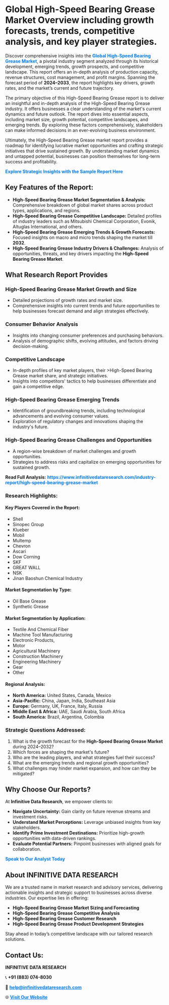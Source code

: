 <h1>Global High-Speed Bearing Grease Market Overview including growth forecasts, trends, competitive analysis, and key player strategies.</h1>
<p>
Discover comprehensive insights into the 
<a href="https://www.infinitivedataresearch.com/industry-report/high-speed-bearing-grease-market" rel="dofollow" style="color: #007BFF; text-decoration: none;"><strong>Global High-Speed Bearing Grease Market</strong></a>, a pivotal industry segment analyzed through its historical development, emerging trends, growth prospects, and competitive landscape. This report offers an in-depth analysis of production capacity, revenue structures, cost management, and profit margins. Spanning the forecast period of <strong>2024–2033</strong>, the report highlights key drivers, growth rates, and the market’s current and future trajectory.
</p>
<p>
The primary objective of this High-Speed Bearing Grease report is to deliver an insightful and in-depth analysis of the High-Speed Bearing Grease industry. It offers businesses a clear understanding of the market's current dynamics and future outlook. The report dives into essential aspects, including market size, growth potential, competitive landscapes, and emerging trends. By exploring these factors comprehensively, stakeholders can make informed decisions in an ever-evolving business environment.
</p>
<p>
Ultimately, the High-Speed Bearing Grease market report provides a roadmap for identifying lucrative market opportunities and crafting strategic initiatives that drive sustained growth. By understanding market dynamics and untapped potential, businesses can position themselves for long-term success and profitability.
</p>
<p>
<a href="https://www.infinitivedataresearch.com/request-sample/reportId=106009" style="color: #007BFF; text-decoration: none;"><strong>Explore Strategic Insights with the Sample Report Here</strong></a>
</p>

<h2>Key Features of the Report:</h2>
<ul>
<li><strong>High-Speed Bearing Grease Market Segmentation & Analysis:</strong> Comprehensive breakdown of global market shares across product types, applications, and regions.</li>
<li><strong>High-Speed Bearing Grease Competitive Landscape:</strong> Detailed profiles of industry leaders such as Mitsubishi Chemical Corporation, Evonik, Altuglas International, and others.</li>
<li><strong>High-Speed Bearing Grease Emerging Trends & Growth Forecasts:</strong> Focused insights on macro and micro trends shaping the market till <strong>2032</strong>.</li>
<li><strong>High-Speed Bearing Grease Industry Drivers & Challenges:</strong> Analysis of opportunities, threats, and key drivers impacting the <strong>High-Speed Bearing Grease Market</strong>.</li>
</ul>

<h2>What Research Report Provides</h2>
<h3>High-Speed Bearing Grease Market Growth and Size</h3>
<ul>
<li>Detailed projections of growth rates and market size.</li>
<li>Comprehensive insights into current trends and future opportunities to help businesses forecast demand and align strategies effectively.</li>
</ul>

<h3>Consumer Behavior Analysis</h3>
<ul>
<li>Insights into changing consumer preferences and purchasing behaviors.</li>
<li>Analysis of demographic shifts, evolving attitudes, and factors driving decision-making.</li>
</ul>

<h3>Competitive Landscape</h3>
<ul>
<li>In-depth profiles of key market players, their >High-Speed Bearing Grease market share, and strategic initiatives.</li>
<li>Insights into competitors' tactics to help businesses differentiate and gain a competitive edge.</li>
</ul>

<h3>High-Speed Bearing Grease Emerging Trends</h3>
<ul>
<li>Identification of groundbreaking trends, including technological advancements and evolving consumer values.</li>
<li>Exploration of regulatory changes and innovations shaping the industry's future.</li>
</ul>

<h3>High-Speed Bearing Grease Challenges and Opportunities</h3>
<ul>
<li>A region-wise breakdown of market challenges and growth opportunities.</li>
<li>Strategies to address risks and capitalize on emerging opportunities for sustained growth.</li>
</ul>
<p><strong>Read Full Analysis:</strong> <a href="https://www.infinitivedataresearch.com/industry-report/high-speed-bearing-grease-market" rel="dofollow" style="color: #007BFF; text-decoration: none;"><strong>https://www.infinitivedataresearch.com/industry-report/high-speed-bearing-grease-market</strong></a></p>
<h3>Research Highlights:</h3>
<h4>Key Players Covered in the Report:</h4>
<ul><li>Shell</li><li>Sinopec Group</li><li>Klueber</li><li>Mobil</li><li>Multemp</li><li>Chevron</li><li>Ascari</li><li>Dow Corning</li><li>SKF</li><li>GREAT WALL</li><li>NSK</li><li>Jinan Baoshun Chemical Industry</li></ul>
<h4>Market Segmentation by Type:</h4>
<ul><li>Oil Base Grease</li><li>Synthetic Grease</li></ul>
<h4>Market Segmentation by Application:</h4>
<ul><li>Textile And Chemical Fiber</li><li>Machine Tool Manufacturing</li><li>Electronic Products,</li><li>Motor</li><li>Agricultural Machinery</li><li>Construction Machinery</li><li>Engineering Machinery</li><li>Gear</li><li>Other</li></ul>

<h4>Regional Analysis:</h4>
<ul>
<li><strong>North America:</strong> United States, Canada, Mexico</li>
<li><strong>Asia-Pacific:</strong> China, Japan, India, Southeast Asia</li>
<li><strong>Europe:</strong> Germany, UK, France, Italy, Russia</li>
<li><strong>Middle East & Africa:</strong> UAE, Saudi Arabia, South Africa</li>
<li><strong>South America:</strong> Brazil, Argentina, Colombia</li>
</ul>

<h3>Strategic Questions Addressed:</h3>
<ol>
<li>What is the growth forecast for the <strong>High-Speed Bearing Grease Market</strong> during 2024–2032?</li>
<li>Which forces are shaping the market's future?</li>
<li>Who are the leading players, and what strategies fuel their success?</li>
<li>What are the emerging trends and regional growth opportunities?</li>
<li>What challenges may hinder market expansion, and how can they be mitigated?</li>
</ol>

<h2>Why Choose Our Reports?</h2>
<p>At <strong>Infinitive Data Research</strong>, we empower clients to:</p>
<ul>
<li><strong>Navigate Uncertainty:</strong> Gain clarity on future revenue streams and investment risks.</li>
<li><strong>Understand Market Perceptions:</strong> Leverage unbiased insights from key stakeholders.</li>
<li><strong>Identify Prime Investment Destinations:</strong> Prioritize high-growth opportunities with data-driven rankings.</li>
<li><strong>Evaluate Potential Partners:</strong> Pinpoint businesses with aligned goals for collaboration.</li>
</ul>
<p><a href="https://www.infinitivedataresearch.com/industry-report/high-speed-bearing-grease-market" rel="dofollow" style="color: #007BFF; text-decoration: none;"><strong>Speak to Our Analyst Today</strong></a></p>

<h2>About INFINITIVE DATA RESEARCH</h2>
<p>We are a trusted name in market research and advisory services, delivering actionable insights and strategic support to businesses across diverse industries. Our expertise lies in offering:</p>
<ul>
<li><strong>High-Speed Bearing Grease Market Sizing and Forecasting</strong></li>
<li><strong>High-Speed Bearing Grease Competitive Analysis</strong></li>
<li><strong>High-Speed Bearing Grease Customer Research</strong></li>
<li><strong>High-Speed Bearing Grease Product Development Strategies</strong></li>
</ul>
<p>Stay ahead in today’s competitive landscape with our tailored research solutions.</p>

<h2>Contact Us:</h2>
<p><strong>INFINITIVE DATA RESEARCH</strong></p>
<p>📞 <strong>+91 (883) 074-8030</strong></p>
<p>📧 <strong><a href="mailto:help@infinitivedataresearch.com" style="color: #007BFF;">help@infinitivedataresearch.com</a></strong></p>
<p>🌐 <strong><a href="https://www.infinitivedataresearch.com" rel="dofollow" style="color: #007BFF;">Visit Our Website</a></strong></p>